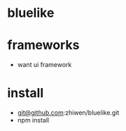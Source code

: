 # bluelike

# frameworks
- want ui framework

# install
- git@github.com:zhiwen/bluelike.git
- npm install